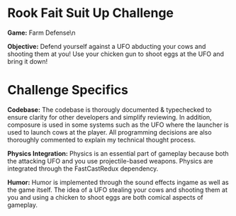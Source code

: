 # Rook Fait Suit Up Challenge
**Game:** Farm Defense\n

**Objective:** Defend yourself against a UFO abducting your cows and shooting them at you! Use your chicken gun to shoot eggs at the UFO and bring it down!

# Challenge Specifics
**Codebase:** The codebase is thorougly documented & typechecked to ensure clarity for other developers and simplify reviewing. In addition, composure is used in some systems such as the UFO where the launcher is used to launch cows at the player. All programming decisions are also thoroughly commented to explain my technical thought process.

**Physics Integration:** Physics is an essential part of gameplay because both the attacking UFO and you use projectile-based weapons. Physics are integrated through the FastCastRedux dependency.

**Humor:** Humor is implemented through the sound effects ingame as well as the game itself. The idea of a UFO stealing your cows and shooting them at you and using a chicken to shoot eggs are both comical aspects of gameplay.

